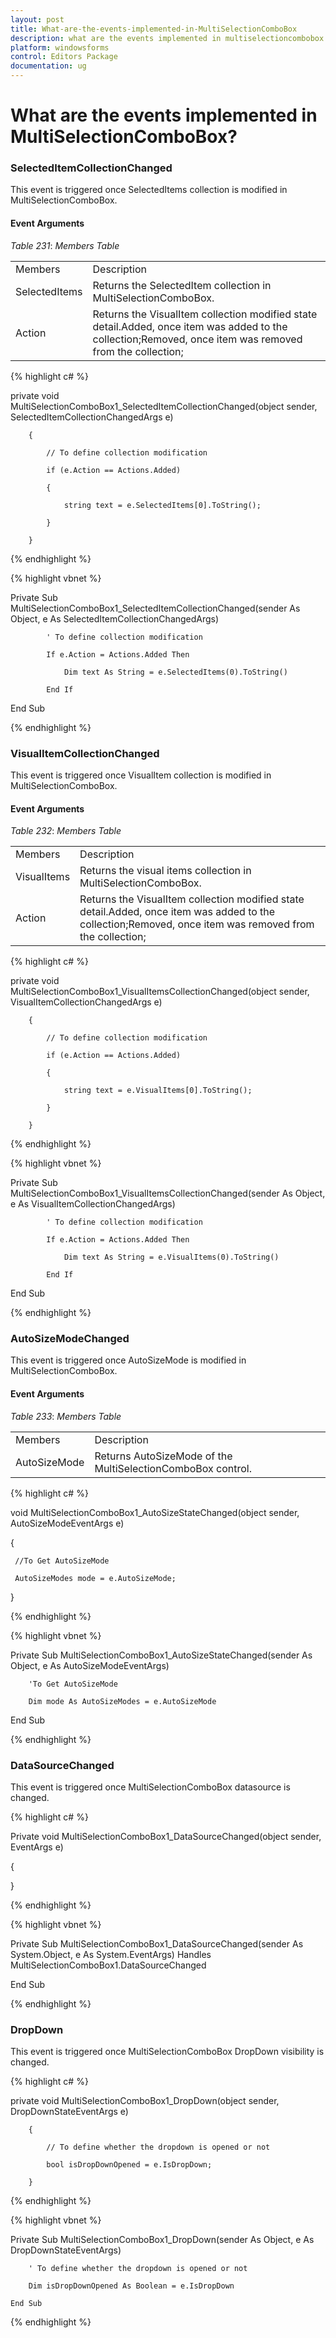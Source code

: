 ```yaml
---
layout: post
title: What-are-the-events-implemented-in-MultiSelectionComboBox
description: what are the events implemented in multiselectioncombobox
platform: windowsforms
control: Editors Package
documentation: ug
---
```


# What are the events implemented in MultiSelectionComboBox?

### SelectedItemCollectionChanged

This event is triggered once SelectedItems collection is modified in MultiSelectionComboBox.

#### Event Arguments

_Table_ _231_: _Members Table_

<table>
<tr>
<td>
Members</td><td>
Description</td></tr>
<tr>
<td>
SelectedItems</td><td>
Returns the SelectedItem collection in MultiSelectionComboBox.</td></tr>
<tr>
<td>
Action</td><td>
Returns the VisualItem collection modified state detail.Added, once item was added to the collection;Removed, once item was removed from the collection;</td></tr>
</table>


{% highlight c# %}

private void MultiSelectionComboBox1_SelectedItemCollectionChanged(object sender, SelectedItemCollectionChangedArgs e)

        {

            // To define collection modification

            if (e.Action == Actions.Added)

            {

                string text = e.SelectedItems[0].ToString();

            }

        }

{% endhighlight %}

{% highlight vbnet %}

Private Sub MultiSelectionComboBox1_SelectedItemCollectionChanged(sender As Object, e As SelectedItemCollectionChangedArgs)

            ' To define collection modification

            If e.Action = Actions.Added Then

                Dim text As String = e.SelectedItems(0).ToString()

            End If

End Sub

{% endhighlight %}

### VisualItemCollectionChanged

This event is triggered once VisualItem collection is modified in MultiSelectionComboBox.

#### Event Arguments

_Table_ _232_: _Members Table_

<table>
<tr>
<td>
Members</td><td>
Description</td></tr>
<tr>
<td>
VisualItems</td><td>
Returns the visual items collection in MultiSelectionComboBox.</td></tr>
<tr>
<td>
Action</td><td>
Returns the VisualItem collection modified state detail.Added, once item was added to the collection;Removed, once item was removed from the collection;</td></tr>
</table>


{% highlight c# %}

private void MultiSelectionComboBox1_VisualItemsCollectionChanged(object sender, VisualItemCollectionChangedArgs e)

        {

            // To define collection modification

            if (e.Action == Actions.Added)

            {

                string text = e.VisualItems[0].ToString();

            }

        }

{% endhighlight %}

{% highlight vbnet %}



Private Sub MultiSelectionComboBox1_VisualItemsCollectionChanged(sender As Object, e As VisualItemCollectionChangedArgs)

            ' To define collection modification

            If e.Action = Actions.Added Then

                Dim text As String = e.VisualItems(0).ToString()

            End If

 End Sub
 
{% endhighlight %}

### AutoSizeModeChanged

This event is triggered once AutoSizeMode is modified in MultiSelectionComboBox.

#### Event Arguments

_Table_ _233_: _Members Table_

<table>
<tr>
<td>
Members</td><td>
Description</td></tr>
<tr>
<td>
AutoSizeMode</td><td>
Returns AutoSizeMode of the MultiSelectionComboBox control.</td></tr>
</table>


{% highlight c# %}

void MultiSelectionComboBox1_AutoSizeStateChanged(object sender, AutoSizeModeEventArgs e)

{

     //To Get AutoSizeMode

     AutoSizeModes mode = e.AutoSizeMode;

}

{% endhighlight %}

{% highlight vbnet %}

Private Sub MultiSelectionComboBox1_AutoSizeStateChanged(sender As Object, e As AutoSizeModeEventArgs)

        'To Get AutoSizeMode

        Dim mode As AutoSizeModes = e.AutoSizeMode

End Sub

{% endhighlight %}

### DataSourceChanged

This event is triggered once MultiSelectionComboBox datasource is changed.

{% highlight c# %}

Private void MultiSelectionComboBox1_DataSourceChanged(object sender, EventArgs e)

{



}

{% endhighlight %}

{% highlight vbnet %}

Private Sub MultiSelectionComboBox1_DataSourceChanged(sender As System.Object, e As System.EventArgs) Handles MultiSelectionComboBox1.DataSourceChanged



End Sub

{% endhighlight %}

### DropDown

This event is triggered once MultiSelectionComboBox DropDown visibility is changed.

{% highlight c# %}

private void MultiSelectionComboBox1_DropDown(object sender, DropDownStateEventArgs e)

        {

            // To define whether the dropdown is opened or not

            bool isDropDownOpened = e.IsDropDown;

        }

{% endhighlight %}

{% highlight vbnet %}

Private Sub MultiSelectionComboBox1_DropDown(sender As Object, e As DropDownStateEventArgs)

        ' To define whether the dropdown is opened or not

        Dim isDropDownOpened As Boolean = e.IsDropDown

    End Sub
	
{% endhighlight %}





